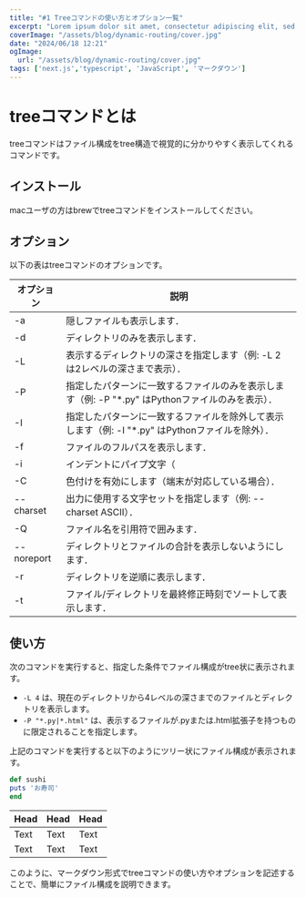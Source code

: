 ```yaml
---
title: "#1 Treeコマンドの使い方とオプション一覧"
excerpt: "Lorem ipsum dolor sit amet, consectetur adipiscing elit, sed do eiusmod tempor incididunt ut labore et dolore magna aliqua. Praesent elementum facilisis leo vel fringilla est ullamcorper eget. At imperdiet dui accumsan sit amet nulla facilities morbi tempus."
coverImage: "/assets/blog/dynamic-routing/cover.jpg"
date: "2024/06/18 12:21"
ogImage:
  url: "/assets/blog/dynamic-routing/cover.jpg"
tags: ['next.js','typescript', 'JavaScript', 'マークダウン']
---
```


# treeコマンドとは

treeコマンドはファイル構成をtree構造で視覚的に分かりやすく表示してくれるコマンドです。

## インストール

macユーザの方はbrewでtreeコマンドをインストールしてください。


## オプション

以下の表はtreeコマンドのオプションです。

| オプション | 説明 |
|------------|------|
| -a         | 隠しファイルも表示します． |
| -d         | ディレクトリのみを表示します． |
| -L         | 表示するディレクトリの深さを指定します（例: -L 2 は2レベルの深さまで表示）． |
| -P         | 指定したパターンに一致するファイルのみを表示します（例: -P "*.py" はPythonファイルのみを表示）． |
| -I         | 指定したパターンに一致するファイルを除外して表示します（例: -I "*.py" はPythonファイルを除外）． |
| -f         | ファイルのフルパスを表示します． |
| -i         | インデントにパイプ文字（|）を使用せず，スペースのみを使用します． |
| -C         | 色付けを有効にします（端末が対応している場合）． |
| --charset  | 出力に使用する文字セットを指定します（例: --charset ASCII）． |
| -Q         | ファイル名を引用符で囲みます． |
| --noreport | ディレクトリとファイルの合計を表示しないようにします． |
| -r         | ディレクトリを逆順に表示します． |
| -t         | ファイル/ディレクトリを最終修正時刻でソートして表示します． |

## 使い方

次のコマンドを実行すると、指定した条件でファイル構成がtree状に表示されます。


- `-L 4` は、現在のディレクトリから4レベルの深さまでのファイルとディレクトリを表示します。
- `-P "*.py|*.html"` は、表示するファイルが.pyまたは.html拡張子を持つものに限定されることを指定します。

上記のコマンドを実行すると以下のようにツリー状にファイル構成が表示されます。

```ruby:sushi.rb
def sushi
puts 'お寿司'
end
```

| Head | Head | Head |
| ---- | ---- | ---- |
| Text | Text | Text |
| Text | Text | Text |

このように、マークダウン形式でtreeコマンドの使い方やオプションを記述することで、簡単にファイル構成を説明できます。
